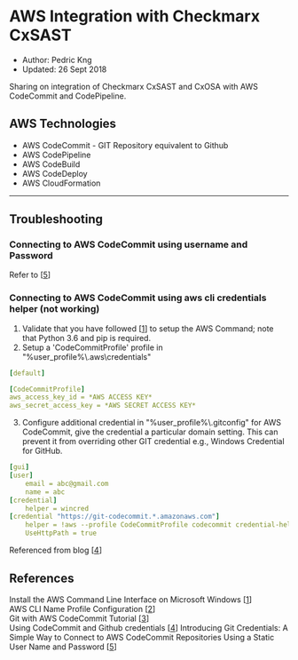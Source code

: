 # AWS Integration with Checkmarx CxSAST  
* Author:   Pedric Kng  
* Updated:  26 Sept 2018

Sharing on integration of Checkmarx CxSAST and CxOSA with AWS CodeCommit and CodePipeline.

## AWS Technologies
* AWS CodeCommit - GIT Repository equivalent to Github
* AWS CodePipeline
* AWS CodeBuild
* AWS CodeDeploy
* AWS CloudFormation

***

## Troubleshooting

### Connecting to AWS CodeCommit using username and Password
Refer to [[5]]

### Connecting to AWS CodeCommit using aws cli credentials helper (not working)
1. Validate that you have followed [[1]] to setup the AWS Command; note that Python 3.6 and pip is required.
2. Setup a 'CodeCommitProfile' profile in "%user_profile%\\.aws\\credentials"

```yaml
[default]

[CodeCommitProfile]
aws_access_key_id = *AWS ACCESS KEY*
aws_secret_access_key = *AWS SECRET ACCESS KEY*
```
3. Configure additional credential in "%user_profile%\\.gitconfig" for AWS CodeCommit, give the credential a particular domain setting. This can prevent it from overriding other GIT credential e.g., Windows Credential for GitHub.

```yaml
[gui]
[user]
	email = abc@gmail.com
	name = abc
[credential]
    helper = wincred
[credential "https://git-codecommit.*.amazonaws.com"]
	helper = !aws --profile CodeCommitProfile codecommit credential-helper $@
	UseHttpPath = true
```
Referenced from blog [[4]]

## References
Install the AWS Command Line Interface on Microsoft Windows [[1]]  
AWS CLI Name Profile Configuration [[2]]  
Git with AWS CodeCommit Tutorial [[3]]  
Using CodeCommit and Github credentials [[4]]
Introducing Git Credentials: A Simple Way to Connect to AWS CodeCommit Repositories Using a Static User Name and Password [[5]]

[1]:https://docs.aws.amazon.com/cli/latest/userguide/awscli-install-windows.html#awscli-install-windows-path "Install the AWS Command Line Interface on Microsoft Windows"
[2]:https://docs.aws.amazon.com/cli/latest/userguide/cli-multiple-profiles.html "AWS CLI Name Profile Configuration"
[3]:https://docs.aws.amazon.com/codecommit/latest/userguide/getting-started.html#getting-started-create-repo "Git with AWS CodeCommit Tutorial"
[4]:https://jameswing.net/aws/using-codecommit-and-git-credentials.html "Using CodeCommit and Github credentials"
[5]:https://aws.amazon.com/blogs/devops/introducing-git-credentials-a-simple-way-to-connect-to-aws-codecommit-repositories-using-a-static-user-name-and-password/ "Introducing Git Credentials: A Simple Way to Connect to AWS CodeCommit Repositories Using a Static User Name and Password"
